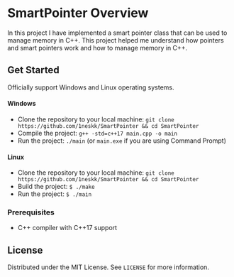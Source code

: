 # SmartPointer Overview

In this project I have implemented a smart pointer class that can be used to manage memory in C++. This project helped me understand how pointers and smart pointers work and how to manage memory in C++.

## Get Started
Officially support Windows and Linux operating systems.

#### Windows
* Clone the repository to your local machine: `git clone https://github.com/1neskk/SmartPointer && cd SmartPointer`
* Compile the project: `g++ -std=c++17 main.cpp -o main`
* Run the project: `./main` (or `main.exe` if you are using Command Prompt)

#### Linux
* Clone the repository to your local machine: `git clone https://github.com/1neskk/SmartPointer && cd SmartPointer`
* Build the project: `$ ./make`
* Run the project: `$ ./main`

### Prerequisites
* C++ compiler with C++17 support

## License
Distributed under the MIT License. See `LICENSE` for more information.
